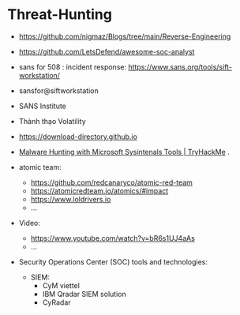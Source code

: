 # Threat-Hunting

- https://github.com/nigmaz/Blogs/tree/main/Reverse-Engineering
- https://github.com/LetsDefend/awesome-soc-analyst
- sans for 508 : incident response: https://www.sans.org/tools/sift-workstation/
- sansfor@siftworkstation
- SANS Institute
- Thành thạo Volatility
- https://download-directory.github.io
- [Malware Hunting with Microsoft Sysintenals Tools | TryHackMe](https://www.youtube.com/watch?v=owAOHsLyD3Y) .
- atomic team:
  * https://github.com/redcanaryco/atomic-red-team
  * https://atomicredteam.io/atomics/#impact
  * https://www.loldrivers.io
  * ...
- Video:
  * https://www.youtube.com/watch?v=bR6s1UJ4aAs
  * ...

- Security Operations Center (SOC) tools and technologies:
  * SIEM:
    + CyM viettel
    + IBM Qradar SIEM solution
    + CyRadar 
